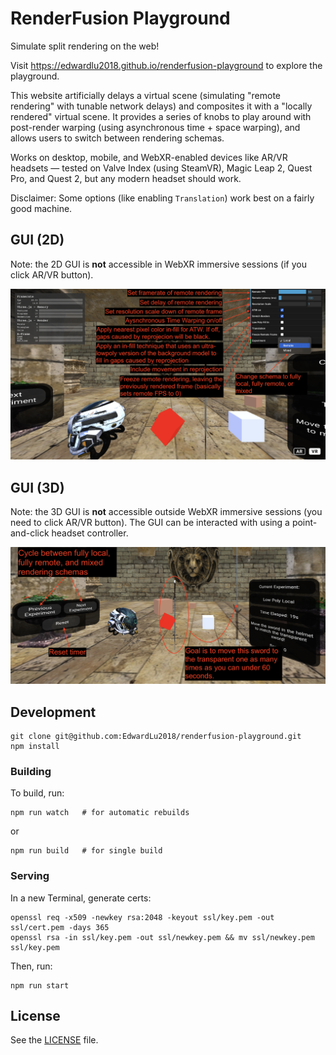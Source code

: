 # RenderFusion Playground

Simulate split rendering on the web!

Visit https://edwardlu2018.github.io/renderfusion-playground to explore the playground.

This website artificially delays a virtual scene (simulating "remote rendering" with tunable network delays) and composites it
with a "locally rendered" virtual scene. It provides a series of knobs to play around with post-render warping (using
asynchronous time + space warping), and allows users to switch between rendering schemas.

Works on desktop, mobile, and WebXR-enabled devices like AR/VR headsets — tested on Valve Index (using SteamVR), Magic Leap 2,
Quest Pro, and Quest 2, but any modern headset should work.

Disclaimer: Some options (like enabling `Translation`) work best on a fairly good machine.

## GUI (2D)
Note: the 2D GUI is __not__ accessible in WebXR immersive sessions (if you click AR/VR button).

![gui-2d](./images/gui-2d.png)

## GUI (3D)
Note: the 3D GUI is __not__ accessible outside WebXR immersive sessions (you need to click AR/VR button). The GUI can be
interacted with using a point-and-click headset controller.

![gui-2d](./images/gui-3d.png)

## Development
```
git clone git@github.com:EdwardLu2018/renderfusion-playground.git
npm install
```

### Building

To build, run:
```
npm run watch   # for automatic rebuilds
```
or
```
npm run build   # for single build
```

### Serving

In a new Terminal, generate certs:
```
openssl req -x509 -newkey rsa:2048 -keyout ssl/key.pem -out ssl/cert.pem -days 365
openssl rsa -in ssl/key.pem -out ssl/newkey.pem && mv ssl/newkey.pem ssl/key.pem
```

Then, run:
```
npm run start
```

## License
See the [LICENSE](LICENSE) file.

